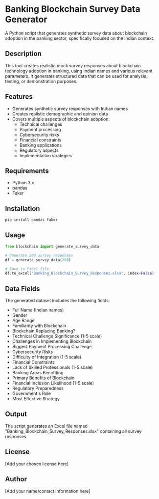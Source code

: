 # Banking Blockchain Survey Data Generator

A Python script that generates synthetic survey data about blockchain adoption in the banking sector, specifically focused on the Indian context.

## Description

This tool creates realistic mock survey responses about blockchain technology adoption in banking, using Indian names and various relevant parameters. It generates structured data that can be used for analysis, testing, or demonstration purposes.

## Features

- Generates synthetic survey responses with Indian names
- Creates realistic demographic and opinion data
- Covers multiple aspects of blockchain adoption:
  - Technical challenges
  - Payment processing
  - Cybersecurity risks
  - Financial constraints
  - Banking applications
  - Regulatory aspects
  - Implementation strategies

## Requirements

- Python 3.x
- pandas
- Faker

## Installation

```bash
pip install pandas faker
```

## Usage

```python
from blockchain import generate_survey_data

# Generate 200 survey responses
df = generate_survey_data(200)

# Save to Excel file
df.to_excel("Banking_Blockchain_Survey_Responses.xlsx", index=False)
```

## Data Fields

The generated dataset includes the following fields:

- Full Name (Indian names)
- Gender
- Age Range
- Familiarity with Blockchain
- Blockchain Replacing Banking?
- Technical Challenge Significance (1-5 scale)
- Challenges in Implementing Blockchain
- Biggest Payment Processing Challenge
- Cybersecurity Risks
- Difficulty of Integration (1-5 scale)
- Financial Constraints
- Lack of Skilled Professionals (1-5 scale)
- Banking Areas Benefiting
- Primary Benefits of Blockchain
- Financial Inclusion Likelihood (1-5 scale)
- Regulatory Preparedness
- Government's Role
- Most Effective Strategy

## Output

The script generates an Excel file named "Banking_Blockchain_Survey_Responses.xlsx" containing all survey responses.

## License

[Add your chosen license here]

## Author

[Add your name/contact information here]
